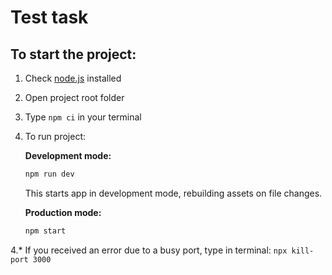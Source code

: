 # Test task

## To start the project:
1. Check [node.js](https://nodejs.org/en/) installed
2. Open project root folder
3. Type `npm ci` in your terminal
4. To run project:

    __Development mode:__
    ```sh
    npm run dev
    ```
    This starts app in development mode, rebuilding assets on file changes.

    __Production mode:__
    ```sh
    npm start
    ```
4.* If you received an error due to a busy port, type in terminal: `npx kill-port 3000`
